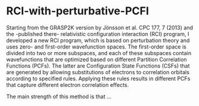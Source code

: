 # RCI-with-perturbative-PCFI

Starting from the GRASP2K version by Jönsson et al. CPC 177, 7 (2013) and the -published there- relativistic 
configuration interaction (RCI) program, I developed a new RCI program, which is based on perturbation theory 
and uses zero- and first-order wavefunction spaces. The first-order space is divided into two or more subspaces, 
and each of these subspaces contain wavefunctions that are optimized based on different Partition Correlation 
Functions (PCFs). The latter are Configuration State Functions (CSFs) that are generated by allowing substitutions
of electrons to correlation orbitals according to specified rules. Applying these rules results in different PCFs
that capture different electron correlation effects. 

The main strength of this method is that ...
